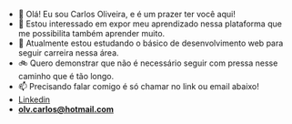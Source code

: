 - 👋 Olá! Eu sou Carlos Oliveira, e é um prazer ter você aqui!
- 👀 Estou interessado em expor meu aprendizado nessa plataforma que me possibilita também aprender muito.
- 🌱 Atualmente estou estudando o básico de desenvolvimento web para seguir carreira nessa área.
- 🚲 Quero demonstrar que não é necessário seguir com pressa nesse caminho que é tão longo.
- 📫 Precisando falar comigo é só chamar no link ou email abaixo!
- <a href="https://www.linkedin.com/in/carlos-henrique-de-oliveira-4b72b9223/" target="_blank">Linkedin</a>
- <strong>olv.carlos@hotmail.com</strong>
<!---
CarlosHOlivei/CarlosHOlivei is a ✨ special ✨ repository because its `README.md` (this file) appears on your GitHub profile.
You can click the Preview link to take a look at your changes.
--->
